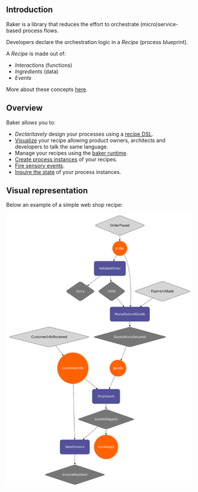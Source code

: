 ## Introduction

Baker is a library that reduces the effort to orchestrate (micro)service-based process flows.

Developers declare the orchestration logic in a *Recipe* (process blueprint).

A *Recipe* is made out of:

- *Interactions* (functions)
- *Ingredients* (data)
- *Events*

More about these concepts [here](documentation/concepts).

## Overview

Baker allows you to:

- *Declaritavely* design your processes using a [recipe DSL](documentation/recipe-dsl.md).
- [Visualize](documentation/recipe-visualization.md) your recipe allowing product owners, architects and developers to talk the same language.
- Manage your recipes using the [baker runtime](documentation/baker-runtime.md).
- [Create process instances](documentation/process-execution.md#create-a-process-instance) of your recipes.
- [Fire sensory events](documentation/process-execution.md#providing-a-sensory-event).
- [Inquire the state](documentation/process-execution.md#state-inquiry) of your process instances.

## Visual representation

Below an example of a simple web shop recipe:

![](images/webshop.svg)
